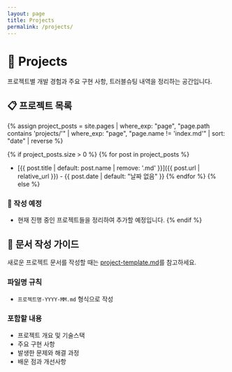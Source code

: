 ```yaml
---
layout: page
title: Projects
permalink: /projects/
---
```


# 📁 Projects

프로젝트별 개발 경험과 주요 구현 사항, 트러블슈팅 내역을 정리하는 공간입니다.

## 📋 프로젝트 목록

{% assign project_posts = site.pages | where_exp: "page", "page.path contains 'projects/'" | where_exp: "page", "page.name != 'index.md'" | sort: "date" | reverse %}

{% if project_posts.size > 0 %}
  {% for post in project_posts %}
- [{{ post.title | default: post.name | remove: '.md' }}]({{ post.url | relative_url }}) - {{ post.date | default: "날짜 없음" }}
  {% endfor %}
{% else %}
### 📝 작성 예정
- 현재 진행 중인 프로젝트들을 정리하여 추가할 예정입니다.
{% endif %}

## 📝 문서 작성 가이드

새로운 프로젝트 문서를 작성할 때는 [project-template.md](../tamplates/project-template.md)를 참고하세요.

### 파일명 규칙
- `프로젝트명-YYYY-MM.md` 형식으로 작성

### 포함할 내용
- 프로젝트 개요 및 기술스택
- 주요 구현 사항
- 발생한 문제와 해결 과정
- 배운 점과 개선사항